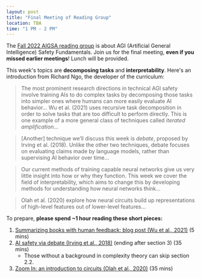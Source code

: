 ```yaml
---
layout: post
title: "Final Meeting of Reading Group"
location: TBA
time: "1 PM - 2 PM"
---
```


The [Fall 2022 AIGSA reading group](https:///www.aigsa.club/agisf) is about AGI (Artificial General Intelligence) Safety Fundamentals. Join us for the final meeting, **even if you missed earlier meetings**! Lunch will be provided.

This week's topics are **decomposing tasks** and **interpretability**. Here's an introduction from Richard Ngo, the developer of the curriculum:

> The most prominent research directions in technical AGI safety involve training AIs to do complex tasks by decomposing those tasks into simpler ones where humans can more easily evaluate AI behavior... Wu et al. (2021) uses recursive task decomposition in order to solve tasks that are too difficult to perform directly. This is one example of a more general class of techniques called *iterated amplification*...

> \[Another\] technique we’ll discuss this week is *debate*, proposed by Irving et al. (2018). Unlike the other two techniques, debate focuses on evaluating claims made by language models, rather than supervising AI behavior over time...

> Our current methods of training capable neural networks give us very little insight into how or why they function. This week we cover the field of interpretability, which aims to change this by developing methods for understanding how neural networks think...

> Olah et al. (2020) explore how neural circuits build up representations of high-level features out of lower-level features...

To prepare, **please spend ~1 hour reading these short pieces:**

1.  [Summarizing books with human feedback: blog post (Wu et al., 2021)](https://openai.com/blog/summarizing-books/) (5 mins)
2.  [AI safety via debate (Irving et al., 2018)](https://arxiv.org/abs/1805.00899) (ending after section 3) (35 mins)
	- Those without a background in complexity theory can skip section 2.2.
3.  [Zoom In: an introduction to circuits (Olah et al., 2020)](https://distill.pub/2020/circuits/zoom-in/) (35 mins)
